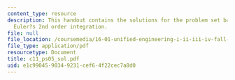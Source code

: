 ```yaml
---
content_type: resource
description: This handout contains the solutions for the problem set based on the
  Euler?s 2nd order integration.
file: null
file_location: /coursemedia/16-01-unified-engineering-i-ii-iii-iv-fall-2005-spring-2006/e1c9904590349231cef64f22cec7a8d0_c11_ps05_sol.pdf
file_type: application/pdf
resourcetype: Document
title: c11_ps05_sol.pdf
uid: e1c99045-9034-9231-cef6-4f22cec7a8d0
---
```

